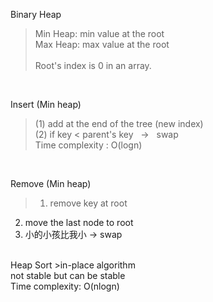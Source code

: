 Binary Heap
>Min Heap: min value at the root<br/>
Max Heap: max value at the root<br/>
<br/>Root's index is 0 in an array.<br/>
<br/>

Insert (Min heap)
>(1) add at the end of the tree (new index)
<br/>(2) if key < parent's key &nbsp;    ->   &nbsp;  swap
<br/>Time complexity : O(logn)<br/>
<br/>

Remove (Min heap)
>1. remove key at root<br/>
2. move the last node to root<br/>
3. 小的小孩比我小  ->  swap<br/>
<br/>
Heap Sort
>in-place algorithm<br/>
not stable but can be stable<br/>
Time complexity: O(nlogn)<br/>
